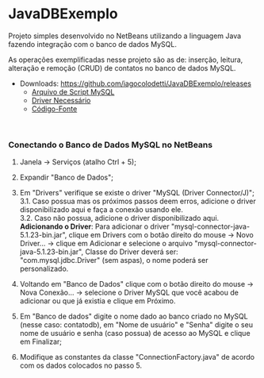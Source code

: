 # JavaDBExemplo

Projeto simples desenvolvido no NetBeans utilizando a linguagem Java fazendo integração com o banco de dados MySQL.

As operações exemplificadas nesse projeto são as de: inserção, leitura, alteração e remoção (CRUD) de contatos no banco de dados MySQL.

* Downloads: https://github.com/iagocolodetti/JavaDBExemplo/releases
   * [Arquivo de Script MySQL](https://github.com/iagocolodetti/JavaDBExemplo/releases/download/v1.0/contatodb.sql "contatodb.sql")
   * [Driver Necessário](https://github.com/iagocolodetti/JavaDBExemplo/releases/download/v1.0/mysql-connector-java-5.1.23-bin.jar "mysql-connector-java-5.1.23-bin.jar")
   * [Código-Fonte](https://github.com/iagocolodetti/JavaDBExemplo/archive/v1.0.zip "v1.0.zip")
<br/>
<h3>Conectando o Banco de Dados MySQL no NetBeans</h3>

1. Janela -> Serviços (atalho Ctrl + 5);

2. Expandir "Banco de Dados";

3. Em "Drivers" verifique se existe o driver "MySQL (Driver Connector/J)";  
	3.1. Caso possua mas os próximos passos deem erros, adicione o driver disponibilizado aqui e faça a conexão usando ele.  
	3.2. Caso não possua, adicione o driver disponibilizado aqui.  
	**Adicionando o Driver**: Para adicionar o driver "mysql-connector-java-5.1.23-bin.jar", clique em Drivers com o botão direito do mouse -> Novo Driver...
	-> clique em Adicionar e selecione o arquivo "mysql-connector-java-5.1.23-bin.jar", Classe do Driver deverá ser: "com.mysql.jdbc.Driver" (sem aspas), o nome poderá ser personalizado.

4. Voltando em "Banco de Dados" clique com o botão direito do mouse -> Nova Conexão... -> selecione o Driver MySQL que você acabou de adicionar ou que já existia e clique em Próximo.

5. Em "Banco de dados" digite o nome dado ao banco criado no MySQL (nesse caso: contatodb), em "Nome de usuário" e "Senha" digite o seu nome de usuário e senha (caso possua) de acesso ao MySQL e clique em Finalizar;

6. Modifique as constantes da classe "ConnectionFactory.java" de acordo com os dados colocados no passo 5.
